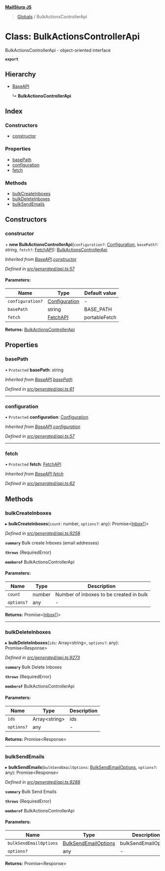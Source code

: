 **[MailSlurp JS](../README.md)**

> [Globals](../README.md) / BulkActionsControllerApi

# Class: BulkActionsControllerApi

BulkActionsControllerApi - object-oriented interface

**`export`** 

## Hierarchy

* [BaseAPI](baseapi.md)

  ↳ **BulkActionsControllerApi**

## Index

### Constructors

* [constructor](bulkactionscontrollerapi.md#constructor)

### Properties

* [basePath](bulkactionscontrollerapi.md#basepath)
* [configuration](bulkactionscontrollerapi.md#configuration)
* [fetch](bulkactionscontrollerapi.md#fetch)

### Methods

* [bulkCreateInboxes](bulkactionscontrollerapi.md#bulkcreateinboxes)
* [bulkDeleteInboxes](bulkactionscontrollerapi.md#bulkdeleteinboxes)
* [bulkSendEmails](bulkactionscontrollerapi.md#bulksendemails)

## Constructors

### constructor

\+ **new BulkActionsControllerApi**(`configuration?`: [Configuration](configuration.md), `basePath?`: string, `fetch?`: [FetchAPI](../interfaces/fetchapi.md)): [BulkActionsControllerApi](bulkactionscontrollerapi.md)

*Inherited from [BaseAPI](baseapi.md).[constructor](baseapi.md#constructor)*

*Defined in [src/generated/api.ts:57](https://github.com/mailslurp/mailslurp-client/blob/730b817/src/generated/api.ts#L57)*

#### Parameters:

Name | Type | Default value |
------ | ------ | ------ |
`configuration?` | [Configuration](configuration.md) | - |
`basePath` | string | BASE\_PATH |
`fetch` | [FetchAPI](../interfaces/fetchapi.md) | portableFetch |

**Returns:** [BulkActionsControllerApi](bulkactionscontrollerapi.md)

## Properties

### basePath

• `Protected` **basePath**: string

*Inherited from [BaseAPI](baseapi.md).[basePath](baseapi.md#basepath)*

*Defined in [src/generated/api.ts:61](https://github.com/mailslurp/mailslurp-client/blob/730b817/src/generated/api.ts#L61)*

___

### configuration

• `Protected` **configuration**: [Configuration](configuration.md)

*Inherited from [BaseAPI](baseapi.md).[configuration](baseapi.md#configuration)*

*Defined in [src/generated/api.ts:57](https://github.com/mailslurp/mailslurp-client/blob/730b817/src/generated/api.ts#L57)*

___

### fetch

• `Protected` **fetch**: [FetchAPI](../interfaces/fetchapi.md)

*Inherited from [BaseAPI](baseapi.md).[fetch](baseapi.md#fetch)*

*Defined in [src/generated/api.ts:62](https://github.com/mailslurp/mailslurp-client/blob/730b817/src/generated/api.ts#L62)*

## Methods

### bulkCreateInboxes

▸ **bulkCreateInboxes**(`count`: number, `options?`: any): Promise\<[Inbox](../modules/inbox.md)[]>

*Defined in [src/generated/api.ts:9258](https://github.com/mailslurp/mailslurp-client/blob/730b817/src/generated/api.ts#L9258)*

**`summary`** Bulk create Inboxes (email addresses)

**`throws`** {RequiredError}

**`memberof`** BulkActionsControllerApi

#### Parameters:

Name | Type | Description |
------ | ------ | ------ |
`count` | number | Number of inboxes to be created in bulk |
`options?` | any | - |

**Returns:** Promise\<[Inbox](../modules/inbox.md)[]>

___

### bulkDeleteInboxes

▸ **bulkDeleteInboxes**(`ids`: Array\<string>, `options?`: any): Promise\<Response>

*Defined in [src/generated/api.ts:9273](https://github.com/mailslurp/mailslurp-client/blob/730b817/src/generated/api.ts#L9273)*

**`summary`** Bulk Delete Inboxes

**`throws`** {RequiredError}

**`memberof`** BulkActionsControllerApi

#### Parameters:

Name | Type | Description |
------ | ------ | ------ |
`ids` | Array\<string> | ids |
`options?` | any | - |

**Returns:** Promise\<Response>

___

### bulkSendEmails

▸ **bulkSendEmails**(`bulkSendEmailOptions`: [BulkSendEmailOptions](../interfaces/bulksendemailoptions.md), `options?`: any): Promise\<Response>

*Defined in [src/generated/api.ts:9288](https://github.com/mailslurp/mailslurp-client/blob/730b817/src/generated/api.ts#L9288)*

**`summary`** Bulk Send Emails

**`throws`** {RequiredError}

**`memberof`** BulkActionsControllerApi

#### Parameters:

Name | Type | Description |
------ | ------ | ------ |
`bulkSendEmailOptions` | [BulkSendEmailOptions](../interfaces/bulksendemailoptions.md) | bulkSendEmailOptions |
`options?` | any | - |

**Returns:** Promise\<Response>
